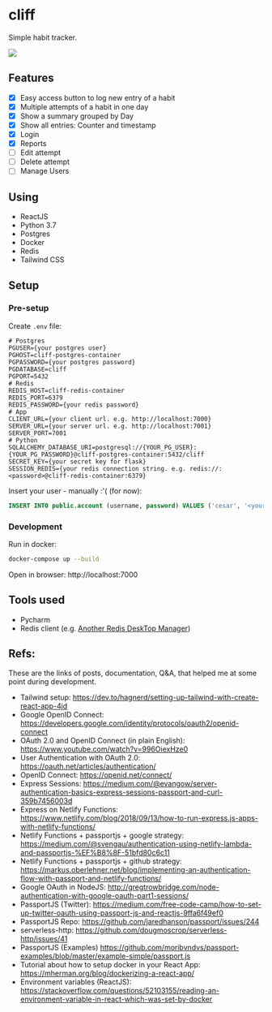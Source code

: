 # cliff

Simple habit tracker.

![](screenshot-0525.png)

## Features

- [x] Easy access button to log new entry of a habit
- [x] Multiple attempts of a habit in one day
- [x] Show a summary grouped by Day
- [x] Show all entries: Counter and timestamp
- [x] Login
- [x] Reports
- [ ] Edit attempt
- [ ] Delete attempt
- [ ] Manage Users

## Using

- ReactJS
- Python 3.7
- Postgres
- Docker
- Redis
- Tailwind CSS

## Setup

### Pre-setup

Create `.env` file:

```.env
# Postgres
PGUSER={your postgres user}
PGHOST=cliff-postgres-container
PGPASSWORD={your postgres password}
PGDATABASE=cliff
PGPORT=5432
# Redis
REDIS_HOST=cliff-redis-container
REDIS_PORT=6379
REDIS_PASSWORD={your redis password}
# App
CLIENT_URL={your client url. e.g. http://localhost:7000}
SERVER_URL={your server url. e.g. http://localhost:7001}
SERVER_PORT=7001
# Python
SQLALCHEMY_DATABASE_URI=postgresql://{YOUR_PG_USER}:{YOUR_PG_PASSWORD}@cliff-postgres-container:5432/cliff
SECRET_KEY={your secret key for flask}
SESSION_REDIS={your redis connection string. e.g. redis://:<password>@cliff-redis-container:6379}
``` 

Insert your user - manually :'(  (for now):

```sql
INSERT INTO public.account (username, password) VALUES ('cesar', '<your password bcrypted>'); 
```

### Development

Run in docker:

```bash
docker-compose up --build
```

Open in browser: http://localhost:7000

## Tools used

- Pycharm
- Redis client (e.g. [Another Redis DeskTop Manager](https://www.electronjs.org/apps/anotherredisdesktopmanager))

## Refs:

These are the links of posts, documentation, Q&A, that helped me at some point during development.

- Tailwind setup: https://dev.to/hagnerd/setting-up-tailwind-with-create-react-app-4jd
- Google OpenID Connect: https://developers.google.com/identity/protocols/oauth2/openid-connect
- OAuth 2.0 and OpenID Connect (in plain English): https://www.youtube.com/watch?v=996OiexHze0
- User Authentication with OAuth 2.0: https://oauth.net/articles/authentication/
- OpenID Connect: https://openid.net/connect/
- Express Sessions: https://medium.com/@evangow/server-authentication-basics-express-sessions-passport-and-curl-359b7456003d
- Express on Netlify Functions: https://www.netlify.com/blog/2018/09/13/how-to-run-express.js-apps-with-netlify-functions/
- Netlify Functions + passportjs + google strategy: https://medium.com/@svengau/authentication-using-netlify-lambda-and-passportjs-%EF%B8%8F-51bfd80c6c11
- Netlify Functions + passportjs + github strategy: https://markus.oberlehner.net/blog/implementing-an-authentication-flow-with-passport-and-netlify-functions/
- Google OAuth in NodeJS: http://gregtrowbridge.com/node-authentication-with-google-oauth-part1-sessions/
- PassportJS (Twitter): https://medium.com/free-code-camp/how-to-set-up-twitter-oauth-using-passport-js-and-reactjs-9ffa6f49ef0
- PassportJS Repo: https://github.com/jaredhanson/passport/issues/244
- serverless-http: https://github.com/dougmoscrop/serverless-http/issues/41
- PassportJS (Examples) https://github.com/moribvndvs/passport-examples/blob/master/example-simple/passport.js
- Tutorial about how to setup docker in your React App: https://mherman.org/blog/dockerizing-a-react-app/
- Environment variables (ReactJS): https://stackoverflow.com/questions/52103155/reading-an-environment-variable-in-react-which-was-set-by-docker
